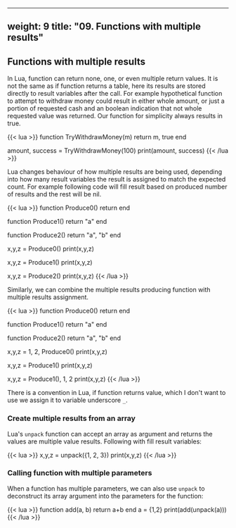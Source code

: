 
---
weight: 9
title: "09. Functions with multiple results"
---

## Functions with multiple results
In Lua, function can return none, one, or even multiple return values. It is not the same as if function returns a table, here its results are stored directly to
result variables after the call.
For example hypothetical function to attempt to withdraw money could result in either whole amount, or just a portion of requested cash and an boolean indication
that not whole requested value was returned. Our function for simplicity always results in true.

{{< lua >}}
function TryWithdrawMoney(m)
  return m, true
end

amount, success = TryWithdrawMoney(100)
print(amount, success)
{{< /lua >}}

Lua changes behaviour of how multiple results are being used, depending into
how many result variables the result is assigned to match the expected count.
For example following code will fill result based on produced number of results and the rest will be nil.

{{< lua >}}
function Produce0()
  return
end

function Produce1()
  return "a"
end

function Produce2()
  return "a", "b"
end

x,y,z = Produce0()
print(x,y,z)

x,y,z = Produce1()
print(x,y,z)

x,y,z = Produce2()
print(x,y,z)
{{< /lua >}}

Similarly, we can combine the multiple results producing function with multiple results assignment.

{{< lua >}}
function Produce0()
  return
end

function Produce1()
  return "a"
end

function Produce2()
  return "a", "b"
end

x,y,z = 1, 2, Produce0()
print(x,y,z)

x,y,z = Produce1()
print(x,y,z)

x,y,z = Produce1(), 1, 2
print(x,y,z)
{{< /lua >}}

There is a convention in Lua, if function returns value, which I don't want to use we assign it to variable underscore `_`.

### Create multiple results from an array
Lua's `unpack` function can accept an array as argument and returns the values are multiple value results. Following with fill result variables:

{{< lua >}}
x,y,z = unpack({1, 2, 3})
print(x,y,z)
{{< /lua >}}

### Calling function with multiple parameters
When a function has multiple parameters, we can also use `unpack` to deconstruct its array argument into the parameters for the function:

{{< lua >}}
function add(a, b) return a+b end
a = {1,2}
print(add(unpack(a)))
{{< /lua >}}
